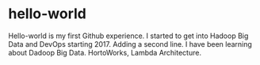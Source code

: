 # hello-world
Hello-world is my first Github experience. I started to get into Hadoop Big Data and DevOps starting 2017.
Adding a second line.
I have been learning about Dadoop Big Data. HortoWorks, Lambda Architecture.
